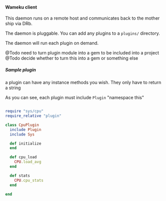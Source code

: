 #### Wameku client

This daemon runs on a remote host and communicates back to the mother ship via DRb.

The daemon is pluggable.  You can add any plugins to a `plugins/` directory.

The daemon will run each plugin on demand.


@Todo need to turn plugin module into a gem to be included into a project
@Todo decide whether to turn this into a gem or something else


##### Sample plugin  

a plugin can have any instance methods you wish.  They only have to return a string

As you can see, each plugin must include `Plugin` "namespace this"

```ruby

require "sys/cpu"
require_relative "plugin"

class CpuPlugin
  include Plugin
  include Sys

  def initialize
  end

  def cpu_load
    CPU.load_avg
  end

  def stats
    CPU.cpu_stats
  end

end
```


